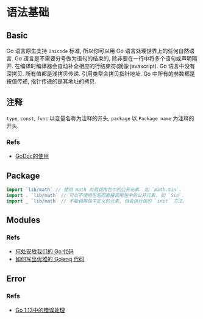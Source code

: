 # 语法基础

## Basic
Go 语言原生支持 `Unicode` 标准, 所以你可以用 Go 语言处理世界上的任何自然语言.
Go 语言是不需要分号做为语句的结束的, 除非要在一行中将多个语句或声明隔开. 在编译时编译器会自动补全相应的行结束符(就像 javascript).
Go 语言中没有深拷贝. 所有值都是浅拷贝传递. 引用类型会拷贝指针地址.
Go 中所有的参数都是按值传递, 指针传递的是其地址的拷贝.


## 注释
`type`, `const`, `func` 以变量名称为注释的开头, `package` 以 `Package name` 为注释的开头.

### Refs
* [GoDoc的使用](https://www.jianshu.com/p/b91c4400d4b2)


## Package

```go
import `lib/math` // 使用 math 前缀调用包中的公开元素. 如 `math.Sin`.
import . `lib/math` // 可以不使用包名而直接调用包中的公开元素. 如 `Sin`.
import _ `lib/math` // 不能调用包中定义的元素, 但会执行包的 `init` 方法.

```

## Modules
### Refs
* [何处安放我们的 Go 代码](https://liujiacai.net/blog/2019/10/24/go-modules/)
* [如何写出优雅的 Golang 代码](https://draveness.me/golang-101.html)


## Error

### Refs
* [Go 1.13中的错误处理](https://tonybai.com/2019/10/18/errors-handling-in-go-1-13/)